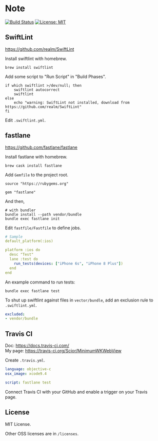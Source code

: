 # Note

[![Build Status](https://travis-ci.org/Scior/MinimumWKWebView.svg?branch=master)](https://travis-ci.org/Scior/MinimumWKWebView)
[![License: MIT](https://img.shields.io/badge/License-MIT-yellow.svg)](https://opensource.org/licenses/MIT)

## SwiftLint

<https://github.com/realm/SwiftLint>

Install swiftlint with homebrew.

```shell
brew install swiftlint
```

Add some script to "Run Script" in "Build Phases".

```shell
if which swiftlint >/dev/null; then
    swiftlint autocorrect
    swiftlint
else
    echo "warning: SwiftLint not installed, download from https://github.com/realm/SwiftLint"
fi
```

Edit `.swiftlint.yml`.

## fastlane

<https://github.com/fastlane/fastlane>

Install fastlane with homebrew.

```shell
brew cask install fastlane
```

Add `Gemfile` to the project root.

```text
source "https://rubygems.org"

gem "fastlane"
```

And then,

```shell
# with bundler
bundle install --path vendor/bundle
bundle exec fastlane init
```

Edit `fastfile/Fastfile` to define jobs.

```yaml
# Sample
default_platform(:ios)

platform :ios do
  desc "Test"
  lane :test do
    run_tests(devices: ["iPhone 6s", "iPhone 8 Plus"])
  end
end
```

An example command to run tests:

```shell
bundle exec fastlane test
```

To shut up swiftlint against files in `vector/bundle`, 
add an exclusion rule to `.swiftlint.yml`.

```yaml
excluded:
- vendor/bundle
```

## Travis CI

Doc: <https://docs.travis-ci.com/>  
My page:
<https://travis-ci.org/Scior/MinimumWKWebView>

Create `.travis.yml`.

```yml
language: objective-c
osx_image: xcode9.4

script: fastlane test
```

Connect Travis CI with your GitHub and enable a trigger on your Travis page.

## License

MIT License.

Other OSS licenses are in `/licenses`.
